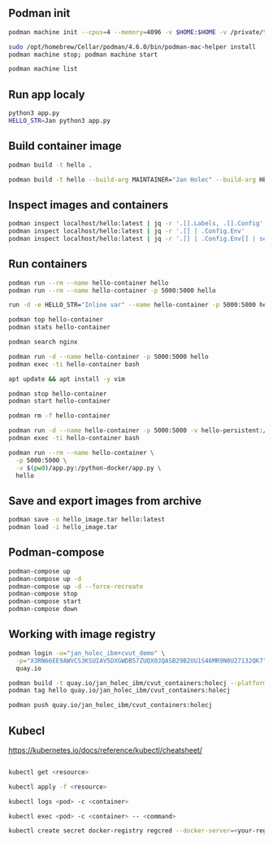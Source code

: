 
## Podman init
```bash 
podman machine init --cpus=4 --memory=4096 -v $HOME:$HOME -v /private/tmp:/private/tmp -v /var/folders/:/var/folders/

sudo /opt/homebrew/Cellar/podman/4.6.0/bin/podman-mac-helper install
podman machine stop; podman machine start

podman machine list
```

## Run app localy

```bash
python3 app.py
HELLO_STR=Jan python3 app.py
```

## Build container image

```bash
podman build -t hello .

podman build -t hello --build-arg MAINTAINER="Jan Holec" --build-arg HELLO_STR="Jan" .
```

## Inspect images and containers

```bash 
podman inspect localhost/hello:latest | jq -r '.[].Labels, .[].Config'
podman inspect localhost/hello:latest | jq -r '.[] | .Config.Env'
podman inspect localhost/hello:latest | jq -r '.[] | .Config.Env[] | select(. | test("^HELLO_STRING.*"))'
```

## Run containers

```bash
podman run --rm --name hello-container hello
podman run --rm --name hello-container -p 5000:5000 hello

run -d -e HELLO_STR="Inline var" --name hello-container -p 5000:5000 hello

podman top hello-container
podman stats hello-container

podman search nginx

podman run -d --name hello-container -p 5000:5000 hello
podman exec -ti hello-container bash

apt update && apt install -y vim

podman stop hello-container
podman start hello-container

podman rm -f hello-container

podman run -d --name hello-container -p 5000:5000 -v hello-persistent:/python-docker hello
podman exec -ti hello-container bash

podman run --rm --name hello-container \
  -p 5000:5000 \
  -v $(pwd)/app.py:/python-docker/app.py \
  hello
```

## Save and export images from archive

```bash
podman save -o hello_image.tar hello:latest
podman load -i hello_image.tar
```

## Podman-compose

```bash
podman-compose up
podman-compose up -d
podman-compose up -d --force-recreate
podman-compose stop
podman-compose start
podman-compose down
```

## Working with image registry

```bash
podman login -u="jan_holec_ibm+cvut_demo" \
  -p="X3RN66EE9AWVCS3KSUIAV5DXGWDB57ZUQX0JQASB29B2UU1S46MR9N0U27132QK7" \
  quay.io
```

```bash 
podman build -t quay.io/jan_holec_ibm/cvut_containers:holecj --platform=linux/amd64 .
podman tag hello quay.io/jan_holec_ibm/cvut_containers:holecj

podman push quay.io/jan_holec_ibm/cvut_containers:holecj
```

## Kubecl 

https://kubernetes.io/docs/reference/kubectl/cheatsheet/

```bash

kubectl get <resource>

kubectl apply -f <resource>

kubectl logs <pod> -c <container>

kubectl exec <pod> -c <container> -- <command>

```


```bash
kubectl create secret docker-registry regcred --docker-server=<your-registry-server> --docker-username=<your-name> --docker-password=<your-pword> --docker-email=<your-email>
```